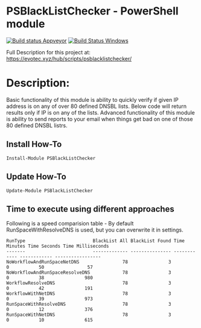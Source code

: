 # PSBlackListChecker - PowerShell module

[![Build status Appveyor](https://ci.appveyor.com/api/projects/status/k5mefm1r3ri0c71i?svg=true)](https://ci.appveyor.com/project/PrzemyslawKlys/psblacklistchecker)
[![Build Status Windows](https://dev.azure.com/evotecpl/PSBlackListChecker/_apis/build/status/EvotecIT.PSBlackListChecker)](https://dev.azure.com/evotecpl/PSBlackListChecker/_build/latest?definitionId=3)

Full Description for this project at: https://evotec.xyz/hub/scripts/psblacklistchecker/


# Description:
Basic functionality of this module is ability to quickly verify if given IP address is on any of over 80 defined DNSBL lists. Below code will return results only if IP is on any of the lists. Advanced functionality of this module is ability to send reports to your email when things get bad on one of those 80 defined DNSBL listrs.


## Install How-To

```
Install-Module PSBlackListChecker
```

## Update How-To

```
Update-Module PSBlackListChecker
```


## Time to execute using different approaches

Following is a speed comparision table - By default RunSpaceWithResolveDNS is used, but you can overwrite it in settings.

```
RunType                         BlackList All BlackList Found Time Minutes Time Seconds Time Milliseconds
-------                         ------------- --------------- ------------ ------------ -----------------
NoWorkflowAndRunSpaceNetDNS                78               3            0           50                57
NoWorkflowAndRunSpaceResolveDNS            78               3            0           38               980
WorkflowResolveDNS                         78               3            0           42               191
WorkflowWithNetDNS                         78               3            0           39               973
RunSpaceWithResolveDNS                     78               3            0           12               376
RunSpaceWithNetDNS                         78               3            0           10               615
```